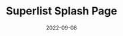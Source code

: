---
layout: post
title: 'Superlist Splash Page'
video-link: "https://ant.umn.edu/embedded/pscvhexncm"
date: 2022-09-08
application: superlist
flow-type: splash page
tags: [web, marketing]
---